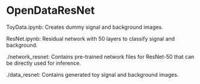 # OpenDataResNet

ToyData.ipynb: Creates dummy signal and background images.

ResNet.ipynb: Residual network with 50 layers to classify signal and background.

./network_resnet: Contains pre-trained network files for ResNet-50 that can be directly used for inference.

./data_resnet: Contains generated toy signal and background images.
